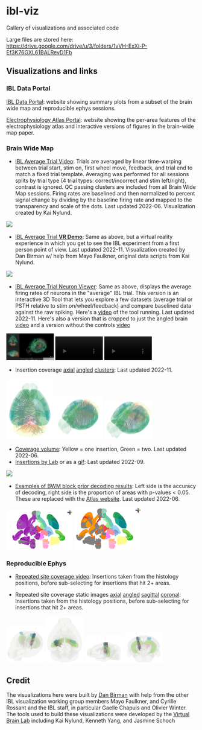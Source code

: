 # ibl-viz
Gallery of visualizations and associated code

Large files are stored here: https://drive.google.com/drive/u/3/folders/1vVH-ExXi-P-Ef3K76GXL61BALRevD1Fb

## Visualizations and links

### IBL Data Portal

[IBL Data Portal](https://viz.internationalbrainlab.org/): website showing summary plots from a subset of the brain wide map and reproducible ephys sessions.

[Electrophysiology Atlas Portal](https://ephysatlas.internationalbrainlab.org/): website showing the per-area features of the electrophysiology atlas and interactive versions of figures in the brain-wide map paper.

### Brain Wide Map
 - [IBL Average Trial Video](https://drive.google.com/file/d/1OeHbw3R4_wUfF_nC1iZWvDT-JQIzdjsQ/view?usp=sharing): Trials are averaged by linear time-warping between trial start, stim on, first wheel move, feedback, and trial end to match a fixed trial template. Averaging was performed for all sessions splits by trial type (4 trial types: correct/incorrect and stim left/right), contrast is ignored. QC passing clusters are included from all Brain Wide Map sessions. Firing rates are baselined and then normalized to percent signal change by dividing by the baseline firing rate and mapped to the transparency and scale of the dots. Last updated 2022-06. Visualization created by Kai Nylund.

<p float="left">
 <a href="https://youtu.be/PgXjZJ4mI1s"><img src="https://img.youtube.com/vi/PgXjZJ4mI1s/maxresdefault.jpg" width="35%"></a>
</p>

 - [IBL Average Trial **VR Demo**](https://drive.google.com/file/d/1AG8KU2BSAe3iSc4msTLbfQW9Faaof-2A/view?usp=share_link): Same as above, but a virtual reality experience in which you get to see the IBL experiment from a first person point of view. Last updated 2022-11. Visualization created by Dan Birman w/ help from Mayo Faulkner, original data scripts from Kai Nylund.

<p float="left">
 <a href="https://youtu.be/kcBHoQBtzZE"><img src="https://img.youtube.com/vi/kcBHoQBtzZE/maxresdefault.jpg" width="35%"></a>
</p>
 
 - [IBL Average Trial Neuron Viewer](https://drive.google.com/file/d/1Iw5ENIheBoSuD5pJzozvjASN-N7PDnM4/view?usp=share_link): Same as above, displays the average firing rates of neurons in the "average" IBL trial. This version is an interactive 3D Tool that lets you explore a few datasets (average trial or PSTH relative to stim on/wheel/feedback) and compare baselined data against the raw spiking. Here's a [video](https://www.youtube.com/watch?v=67J91ocz0j0) of the tool running. Last updated 2022-11. Here's also a version that is cropped to just the angled brain [video](https://github.com/int-brain-lab/ibl-viz/assets/7455770/c90b2025-9acc-4f81-832d-6004259fdb40) and a version without the controls [video](https://github.com/int-brain-lab/ibl-viz/assets/7455770/3a64c186-a4c2-4c62-9731-d2db5ee3a2cd)



<p float="left">
 <img src="https://github.com/int-brain-lab/ibl-viz/raw/main/gallery/NeuronViewer.png" width="25%"> 
 <video width="25%" controls>
  <source src="https://github.com/int-brain-lab/ibl-viz/raw/main/gallery/ibl_basic_view_raw.mp4" type="video/mp4">
 </video>
 <video width="25%" controls>
  <source src="https://github.com/int-brain-lab/ibl-viz/raw/main/gallery/ibl_basic_view_baselined.mp4" type="video/mp4">
 </video>
</p>

 - Insertion coverage [axial](https://github.com/int-brain-lab/ibl-viz/raw/main/gallery/bwm_axial.png) [angled](https://github.com/int-brain-lab/ibl-viz/raw/main/gallery/bwm_angled.png) [clusters](https://github.com/int-brain-lab/ibl-viz/raw/main/gallery/bwm_good_coverage.png): Last updated 2022-11.
 
<p float="left">
 <img src="https://github.com/int-brain-lab/ibl-viz/raw/main/gallery/bwm_axial.png" width="25%"> 
 <img src="https://github.com/int-brain-lab/ibl-viz/raw/main/gallery/bwm_angled.png" width="25%"> 
 <img src="https://github.com/int-brain-lab/ibl-viz/raw/main/gallery/bwm_good_coverage.png" width="25%"> 
</p>
 
 - [Coverage volume](https://drive.google.com/file/d/18T2Du1aTtwRnukFWp6dQnGKvZmJL6PWX/view?usp=sharing): Yellow = one insertion, Green = two. Last updated 2022-06.
 - [Insertions by Lab](https://github.com/int-brain-lab/website/raw/main/static/images/labs.mp4) or as a [gif](https://github.com/int-brain-lab/website/raw/main/static/images/labs.gif): Last updated 2022-09.
 
<p float="left">
 <img src="https://github.com/int-brain-lab/website/raw/main/static/images/labs.gif" width="35%"> 
</p>

 - [Examples of BWM block prior decoding results](https://github.com/int-brain-lab/ibl-viz/blob/main/bwm/bwm_block_prior_example.ipynb): Left side is the accuracy of decoding, right side is the proportion of areas with p-values < 0.05. These are replaced with the [Atlas website](http://atlas.internationalbrainlab.org). Last updated 2022-06.
 
<p float="left">
 <img src="https://github.com/int-brain-lab/ibl-viz/raw/main/gallery/bwm_block_prior_accuracydecoding.png" width="35%"> 
 <img src="https://github.com/int-brain-lab/ibl-viz/raw/main/gallery/bwm_block_prior_percpvallt05.png" width="35%"> 
</p>

### Reproducible Ephys
 - [Repeated site coverage video](https://drive.google.com/file/d/1Pt0-Etdq__t7IkGY-jFXnEhLXli4eSau/view?usp=sharing): Insertions taken from the histology positions, before sub-selecting for insertions that hit 2+ areas.

 - Repeated site coverage static images [axial](https://github.com/int-brain-lab/ibl-viz/raw/main/gallery/repro/axial.png) [angled](https://github.com/int-brain-lab/ibl-viz/raw/main/gallery/repro/angled.png) [sagittal](https://github.com/int-brain-lab/ibl-viz/raw/main/gallery/repro/sagittal.png) [coronal](https://github.com/int-brain-lab/ibl-viz/raw/main/gallery/repro/coronal.png): Insertions taken from the histology positions, before sub-selecting for insertions that hit 2+ areas.

<p float="left">
 <img src="https://github.com/int-brain-lab/ibl-viz/raw/main/gallery/repro/angled.png" width="20%"> 
 <img src="https://github.com/int-brain-lab/ibl-viz/raw/main/gallery/repro/axial.png" width="20%"> 
 <img src="https://github.com/int-brain-lab/ibl-viz/raw/main/gallery/repro/sagittal.png" width="20%"> 
 <img src="https://github.com/int-brain-lab/ibl-viz/raw/main/gallery/repro/coronal.png" width="20%"> 
</p>

## Credit

The visualizations here were built by [Dan Birman](https://danbirman.com) with help from the other IBL visualization working group members Mayo Faulkner, and Cyrille Rossant and the IBL staff, in particular Gaelle Chapuis and Olivier Winter. The tools used to build these visualizations were developed by the [Virtual Brain Lab](https://virtualbrainlab.org) including Kai Nylund, Kenneth Yang, and Jasmine Schoch
